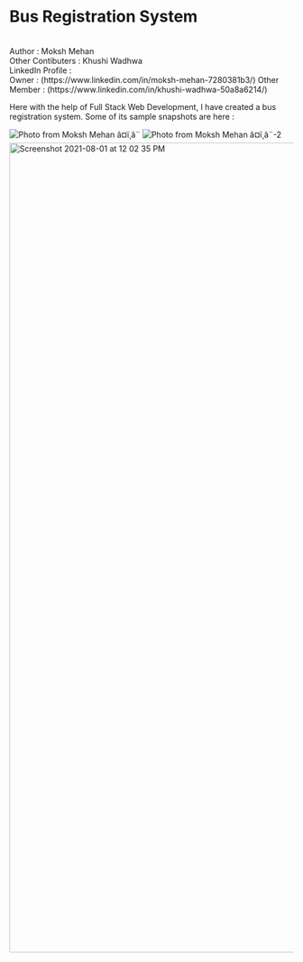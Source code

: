 # Bus Registration System
<br>
Author : Moksh Mehan
<br>
Other Contibuters : Khushi Wadhwa 
<br>
LinkedIn Profile :
<br>
Owner : (https://www.linkedin.com/in/moksh-mehan-7280381b3/)
Other Member : (https://www.linkedin.com/in/khushi-wadhwa-50a8a6214/)

Here with the help of Full Stack Web Development, I have created a bus registration system.
Some of its sample snapshots are here :

![Photo from Moksh Mehan â¤ï¸â¨](https://github.com/mehanmoksh/Bus-Registration-System/assets/84871803/c5eae090-0098-45f7-a7d6-6c43258d6505)
![Photo from Moksh Mehan â¤ï¸â¨-2](https://github.com/mehanmoksh/Bus-Registration-System/assets/84871803/bcd4725b-7f93-481e-a5b5-52101075473e)
<img width="1437" alt="Screenshot 2021-08-01 at 12 02 35 PM" src="https://github.com/mehanmoksh/Bus-Registration-System/assets/84871803/1582c466-44a9-4f4e-bc81-3ff8e49424e0">
